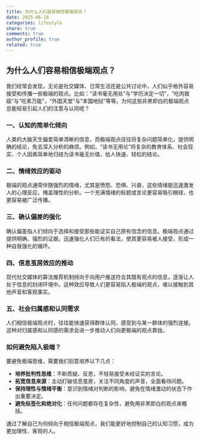 ```yaml
---
title: 为什么人们容易相信极端观点？
date: 2025-06-16
categories: lifestyle
share: true
comments: true
author_profile: true
related: true
---
```



## 为什么人们容易相信极端观点？

我们经常会发现，无论是社交媒体、日常生活还是公共讨论中，人们似乎格外容易接受和传播一些极端的观点。比如：“读书毫无用处”与“学历决定一切”，“吃肉致癌”与“吃素万能”，“外国天堂”与“本国地狱”等等。为何这些非黑即白的极端观点总能轻易引起人们的注意与认同呢？

### 一、认知的简单化倾向

人类的大脑天生偏爱简单清晰的信息，而极端观点往往将复杂问题简单化，提供明确的结论，免去深入分析的麻烦。例如，“读书无用论”将复杂的教育体系、社会现实、个人因素简单地归结为读书毫无价值，给人快速、轻松的结论。

### 二、情绪效应的驱动

极端的观点通常伴随强烈的情绪，尤其是愤怒、恐惧、兴奋，这些情绪能迅速激发人的心理反应，掩盖理性的分析。一个充满情绪的标题或言论更容易吸引眼球，也更容易被广泛传播。

### 三、确认偏差的强化

确认偏差指人们倾向于选择和接受那些能证实自己原有信念的信息。极端观点通过提供明确、强烈的证据，迅速强化人们已有的看法，使其更容易被人接受，形成一种自我强化的循环。

### 四、信息茧房效应的推动

现代社交媒体的算法推荐机制倾向于向用户推送符合其既有观点的信息，逐渐让人处于信息的封闭环境中。这种效应导致人们更容易陷入极端的观点，难以接触到其他声音和客观事实。

### 五、社会归属感和认同需求

人们相信极端观点时，往往能快速获得群体认同，感受到与某一群体的强烈连接。这种对归属感和认同感的需求会进一步推动人们向更极端的观点靠拢。

### 如何避免陷入极端？

要避免极端思维，需要我们刻意培养以下几点：

* **培养批判性思维**：不断质疑、反思，不轻易接受未经证实的言论。
* **拓宽信息来源**：主动打破信息茧房，关注不同角度的声音，全面看待问题。
* **保持理性与情绪平衡**：意识到情绪对判断的影响，避免在情绪激动的状态下作出重要决定。
* **避免标签化和绝对化**：任何问题都存在复杂性，避免用非黑即白的观点来概括。

通过了解自己为何倾向于相信极端观点，我们能更好地控制自己的认知习惯，成为更加理性、客观的人。
